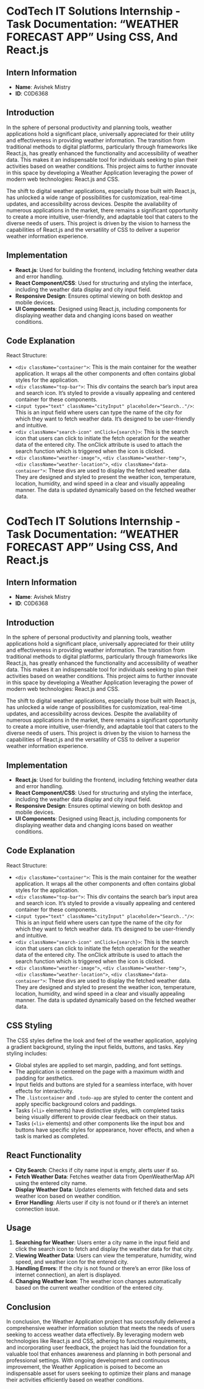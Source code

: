 # CodTech IT Solutions Internship - Task Documentation: “WEATHER FORECAST APP” Using CSS, And React.js

## Intern Information

- **Name**: Avishek Mistry
- **ID**: C0D6368

## Introduction

In the sphere of personal productivity and planning tools, weather applications hold a significant place, universally appreciated for their utility and effectiveness in providing weather information. The transition from traditional methods to digital platforms, particularly through frameworks like React.js, has greatly enhanced the functionality and accessibility of weather data. This makes it an indispensable tool for individuals seeking to plan their activities based on weather conditions. This project aims to further innovate in this space by developing a Weather Application leveraging the power of modern web technologies: React.js and CSS.

The shift to digital weather applications, especially those built with React.js, has unlocked a wide range of possibilities for customization, real-time updates, and accessibility across devices. Despite the availability of numerous applications in the market, there remains a significant opportunity to create a more intuitive, user-friendly, and adaptable tool that caters to the diverse needs of users. This project is driven by the vision to harness the capabilities of React.js and the versatility of CSS to deliver a superior weather information experience.

## Implementation

- **React.js**: Used for building the frontend, including fetching weather data and error handling.
- **React Component/CSS**: Used for structuring and styling the interface, including the weather data display and city input field.
- **Responsive Design**: Ensures optimal viewing on both desktop and mobile devices.
- **UI Components**: Designed using React.js, including components for displaying weather data and changing icons based on weather conditions.

## Code Explanation

React Structure:

- `<div className="container">`: This is the main container for the weather application. It wraps all the other components and often contains global styles for the application.
- `<div className="top-bar">`: This div contains the search bar’s input area and search icon. It’s styled to provide a visually appealing and centered container for these components.
- `<input type="text" className="cityInput" placeholder="Search.."/>`: This is an input field where users can type the name of the city for which they want to fetch weather data. It’s designed to be user-friendly and intuitive.
- `<div className="search-icon" onClick={search}>`: This is the search icon that users can click to initiate the fetch operation for the weather data of the entered city. The onClick attribute is used to attach the search function which is triggered when the icon is clicked.
- `<div className="weather-image">`, `<div className="weather-temp">`, `<div className="weather-location">`, `<div className="data-container">`: These divs are used to display the fetched weather data. They are designed and styled to present the weather icon, temperature, location, humidity, and wind speed in a clear and visually appealing manner. The data is updated dynamically based on the fetched weather data.

# CodTech IT Solutions Internship - Task Documentation: “WEATHER FORECAST APP” Using CSS, And React.js

## Intern Information

- **Name**: Avishek Mistry
- **ID**: C0D6368

## Introduction

In the sphere of personal productivity and planning tools, weather applications hold a significant place, universally appreciated for their utility and effectiveness in providing weather information. The transition from traditional methods to digital platforms, particularly through frameworks like React.js, has greatly enhanced the functionality and accessibility of weather data. This makes it an indispensable tool for individuals seeking to plan their activities based on weather conditions. This project aims to further innovate in this space by developing a Weather Application leveraging the power of modern web technologies: React.js and CSS.

The shift to digital weather applications, especially those built with React.js, has unlocked a wide range of possibilities for customization, real-time updates, and accessibility across devices. Despite the availability of numerous applications in the market, there remains a significant opportunity to create a more intuitive, user-friendly, and adaptable tool that caters to the diverse needs of users. This project is driven by the vision to harness the capabilities of React.js and the versatility of CSS to deliver a superior weather information experience.

## Implementation

- **React.js**: Used for building the frontend, including fetching weather data and error handling.
- **React Component/CSS**: Used for structuring and styling the interface, including the weather data display and city input field.
- **Responsive Design**: Ensures optimal viewing on both desktop and mobile devices.
- **UI Components**: Designed using React.js, including components for displaying weather data and changing icons based on weather conditions.

## Code Explanation

React Structure:

- `<div className="container">`: This is the main container for the weather application. It wraps all the other components and often contains global styles for the application.
- `<div className="top-bar">`: This div contains the search bar’s input area and search icon. It’s styled to provide a visually appealing and centered container for these components.
- `<input type="text" className="cityInput" placeholder="Search.."/>`: This is an input field where users can type the name of the city for which they want to fetch weather data. It’s designed to be user-friendly and intuitive.
- `<div className="search-icon" onClick={search}>`: This is the search icon that users can click to initiate the fetch operation for the weather data of the entered city. The onClick attribute is used to attach the search function which is triggered when the icon is clicked.
- `<div className="weather-image">`, `<div className="weather-temp">`, `<div className="weather-location">`, `<div className="data-container">`: These divs are used to display the fetched weather data. They are designed and styled to present the weather icon, temperature, location, humidity, and wind speed in a clear and visually appealing manner. The data is updated dynamically based on the fetched weather data.

## CSS Styling

The CSS styles define the look and feel of the weather application, applying a gradient background, styling the input fields, buttons, and tasks. Key styling includes:

- Global styles are applied to set margin, padding, and font settings.
- The application is centered on the page with a maximum width and padding for aesthetics.
- Input fields and buttons are styled for a seamless interface, with hover effects for interactivity.
- The `.listcontainer` and `.todo-app` are styled to center the content and apply specific background colors and paddings.
- Tasks (`<li>` elements) have distinctive styles, with completed tasks being visually different to provide clear feedback on their status.
- Tasks (`<li>` elements) and other components like the input box and buttons have specific styles for appearance, hover effects, and when a task is marked as completed.

## React Functionality

- **City Search**: Checks if city name input is empty, alerts user if so.
- **Fetch Weather Data**: Fetches weather data from OpenWeatherMap API using the entered city name.
- **Display Weather Data**: Updates elements with fetched data and sets weather icon based on weather condition.
- **Error Handling**: Alerts user if city is not found or if there’s an internet connection issue.

## Usage

1. **Searching for Weather**: Users enter a city name in the input field and click the search icon to fetch and display the weather data for that city.
2. **Viewing Weather Data**: Users can view the temperature, humidity, wind speed, and weather icon for the entered city.
3. **Handling Errors**: If the city is not found or there’s an error (like loss of internet connection), an alert is displayed.
4. **Changing Weather Icon**: The weather icon changes automatically based on the current weather condition of the entered city.

## Conclusion

In conclusion, the Weather Application project has successfully delivered a comprehensive weather information solution that meets the needs of users seeking to access weather data effectively. By leveraging modern web technologies like React.js and CSS, adhering to functional requirements, and incorporating user feedback, the project has laid the foundation for a valuable tool that enhances awareness and planning in both personal and professional settings. With ongoing development and continuous improvement, the Weather Application is poised to become an indispensable asset for users seeking to optimize their plans and manage their activities efficiently based on weather conditions.
